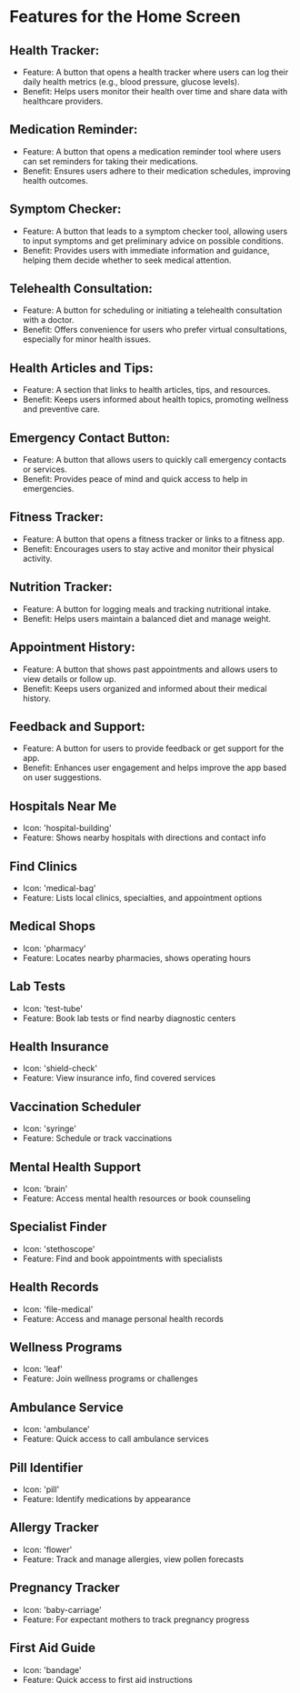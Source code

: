# Features for the Home Screen

## Health Tracker:

- Feature: A button that opens a health tracker where users can log their daily health metrics (e.g., blood pressure, glucose levels).
- Benefit: Helps users monitor their health over time and share data with healthcare providers.

## Medication Reminder:

- Feature: A button that opens a medication reminder tool where users can set reminders for taking their medications.
- Benefit: Ensures users adhere to their medication schedules, improving health outcomes.

## Symptom Checker:

- Feature: A button that leads to a symptom checker tool, allowing users to input symptoms and get preliminary advice on possible conditions.
- Benefit: Provides users with immediate information and guidance, helping them decide whether to seek medical attention.

## Telehealth Consultation:

- Feature: A button for scheduling or initiating a telehealth consultation with a doctor.
- Benefit: Offers convenience for users who prefer virtual consultations, especially for minor health issues.

## Health Articles and Tips:

- Feature: A section that links to health articles, tips, and resources.
- Benefit: Keeps users informed about health topics, promoting wellness and preventive care.

## Emergency Contact Button:

- Feature: A button that allows users to quickly call emergency contacts or services.
- Benefit: Provides peace of mind and quick access to help in emergencies.

## Fitness Tracker:

- Feature: A button that opens a fitness tracker or links to a fitness app.
- Benefit: Encourages users to stay active and monitor their physical activity.

## Nutrition Tracker:

- Feature: A button for logging meals and tracking nutritional intake.
- Benefit: Helps users maintain a balanced diet and manage weight.

## Appointment History:

- Feature: A button that shows past appointments and allows users to view details or follow up.
- Benefit: Keeps users organized and informed about their medical history.

## Feedback and Support:

- Feature: A button for users to provide feedback or get support for the app.
- Benefit: Enhances user engagement and helps improve the app based on user suggestions.

## Hospitals Near Me

- Icon: 'hospital-building'
- Feature: Shows nearby hospitals with directions and contact info

## Find Clinics

- Icon: 'medical-bag'
- Feature: Lists local clinics, specialties, and appointment options

## Medical Shops

- Icon: 'pharmacy'
- Feature: Locates nearby pharmacies, shows operating hours

## Lab Tests

- Icon: 'test-tube'
- Feature: Book lab tests or find nearby diagnostic centers

## Health Insurance

- Icon: 'shield-check'
- Feature: View insurance info, find covered services

## Vaccination Scheduler

- Icon: 'syringe'
- Feature: Schedule or track vaccinations

## Mental Health Support

- Icon: 'brain'
- Feature: Access mental health resources or book counseling

## Specialist Finder

- Icon: 'stethoscope'
- Feature: Find and book appointments with specialists

## Health Records

- Icon: 'file-medical'
- Feature: Access and manage personal health records

## Wellness Programs

- Icon: 'leaf'
- Feature: Join wellness programs or challenges

## Ambulance Service

- Icon: 'ambulance'
- Feature: Quick access to call ambulance services

## Pill Identifier

- Icon: 'pill'
- Feature: Identify medications by appearance

## Allergy Tracker

- Icon: 'flower'
- Feature: Track and manage allergies, view pollen forecasts

## Pregnancy Tracker

- Icon: 'baby-carriage'
- Feature: For expectant mothers to track pregnancy progress

## First Aid Guide

- Icon: 'bandage'
- Feature: Quick access to first aid instructions

